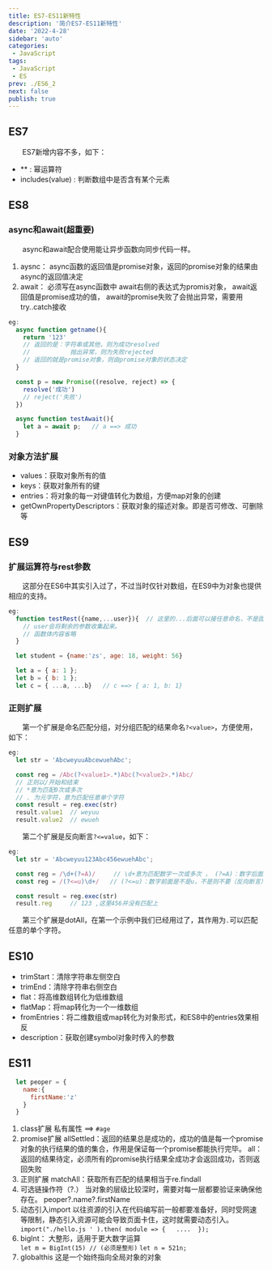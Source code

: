 ```yaml
---
title: ES7-ES11新特性
description: '简介ES7-ES11新特性'
date: '2022-4-28'
sidebar: 'auto'
categories: 
 - JavaScript
tags: 
 - JavaScript
 - ES
prev: ./ES6_2
next: false
publish: true
---
```



## ES7
&nbsp;&nbsp;&nbsp;&nbsp;&nbsp;&nbsp;&nbsp;ES7新增内容不多，如下：  
+ ** : 幂运算符
+ includes(value) : 判断数组中是否含有某个元素

## ES8 

### async和await(超重要)
&nbsp;&nbsp;&nbsp;&nbsp;&nbsp;&nbsp;&nbsp;async和await配合使用能让异步函数向同步代码一样。
1. aysnc：
  async函数的返回值是promise对象，返回的promise对象的结果由async的返回值决定　 
2. await：
  必须写在async函数中
  await右侧的表达式为promis对象，
  await返回值是promise成功的值，
  await的promise失败了会抛出异常，需要用try..catch接收
```javaScript
eg:
  async function getname(){
    return '123'
    // 返回的是：字符串或其他，则为成功resolved
    //           抛出异常，则为失败rejected
    // 返回的就是promise对象，则由promise对象的状态决定　　 
  }

  const p = new Promise((resolve, reject) => {
    resolve('成功')
    // reject('失败')
  })

  async function testAwait(){
    let a = await p;   // a ==> 成功 
  }
```

### 对象方法扩展
+ values：获取对象所有的值
+ keys：获取对象所有的键
+ entries：将对象的每一对键值转化为数组，方便map对象的创建
+ getOwnPropertyDescriptors：获取对象的描述对象。即是否可修改、可删除等


## ES9

### 扩展运算符与rest参数
&nbsp;&nbsp;&nbsp;&nbsp;&nbsp;&nbsp;&nbsp;这部分在ES6中其实引入过了，不过当时仅针对数组，在ES9中为对象也提供相应的支持。  
```javaScript
eg:
  function testRest({name,...user}){  // 这里的...后面可以接任意命名，不是固定的。
    // user会将剩余的参数收集起来。
    // 函数体内容省略
  }

  let student = {name:'zs', age: 18, weight: 56}

  let a = { a: 1 };
  let b = { b: 1 };
  let c = { ...a, ...b}   // c ==> { a: 1, b: 1}
```

### 正则扩展
&nbsp;&nbsp;&nbsp;&nbsp;&nbsp;&nbsp;&nbsp;第一个扩展是命名匹配分组，对分组匹配的结果命名`?<value>`，方便使用，如下：
```javaScript
eg:
  let str = 'AbcweyuuAbcewuehAbc';

  const reg = /Abc(?<value1>.*)Abc(?<value2>.*)Abc/ 
  // 正则以/开始和结束
  // *意为匹配0次或多次
  // . 为元字符，意为匹配任意单个字符
  const result = reg.exec(str)
  result.value1  // weyuu
  result.value2  // ewueh
```
&nbsp;&nbsp;&nbsp;&nbsp;&nbsp;&nbsp;&nbsp;第二个扩展是反向断言`?<=value`，如下：
```javaScript
eg:
  let str = 'Abcweyuu123Abc456ewuehAbc';

  const reg = /\d+(?=A)/     // \d+意为匹配数字一次或多次 ， (?=A)：数字后面是不是A，不是则不要（正向断言）
  const reg = /(?<=u)\d+/   // (?<=u)：数字前面是不是u，不是则不要（反向断言）

  const result = reg.exec(str)
  result.reg     // 123 ,这里456并没有匹配上
```
&nbsp;&nbsp;&nbsp;&nbsp;&nbsp;&nbsp;&nbsp;第三个扩展是dotAll，在第一个示例中我们已经用过了，其作用为`.`可以匹配任意的单个字符。  

## ES10
  
+ trimStart：清除字符串左侧空白
+ trimEnd：清除字符串右侧空白
+ flat：将高维数组转化为低维数组
+ flatMap：将map转化为一个一维数组
+ fromEntries：将二维数组或map转化为对象形式，和ES8中的entries效果相反
+ description：获取创建symbol对象时传入的参数

## ES11 
```javaScript
  let peoper = {
    name:{
      firstName:'z'
    }
  }
```
1. class扩展
  私有属性 ==> `#age`
2. promise扩展
  allSettled：返回的结果总是成功的，成功的值是每一个promise对象的执行结果的值的集合，作用是保证每一个promise都能执行完毕。
  all：返回的结果待定，必须所有的promise执行结果全成功才会返回成功，否则返回失败
3. 正则扩展
  matchAll：获取所有匹配的结果相当于re.findall
4. 可选链操作符（?.）
  当对象的层级比较深时，需要对每一层都要验证来确保他存在。
  peoper?.name?.firstName
5. 动态引入import
  以往资源的引入在代码编写前一般都要准备好，同时受网速等限制，静态引入资源可能会导致页面卡住，这时就需要动态引入。
  `import("./hello.js ' ).then( module => {   ....  });`
6. bigInt：
  大整形，适用于更大数字运算  
  `let m = BigInt(15) // (必须是整形)`
  `let n = 521n; `
7. globalthis
  这是一个始终指向全局对象的对象


